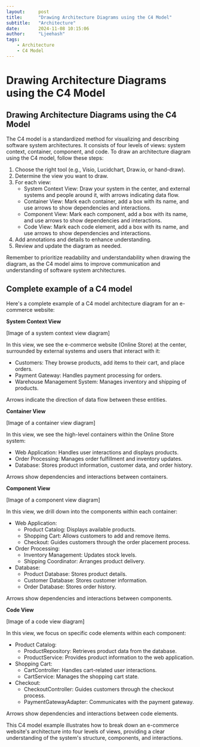 ```yaml
---
layout:     post
title:      "Drawing Architecture Diagrams using the C4 Model"
subtitle:   "Architecture"
date:       2024-11-08 10:15:06
author:     "Ljeehash"
tags:
    - Architecture
    - C4 Model
---
```


# Drawing Architecture Diagrams using the C4 Model

## **Drawing Architecture Diagrams using the C4 Model**

The C4 model is a standardized method for visualizing and describing software system architectures. It consists of four levels of views: system context, container, component, and code. To draw an architecture diagram using the C4 model, follow these steps:

1. Choose the right tool (e.g., Visio, Lucidchart, Draw.io, or hand-draw).
2. Determine the view you want to draw.
3. For each view:
   - System Context View: Draw your system in the center, and external systems and people around it, with arrows indicating data flow.
   - Container View: Mark each container, add a box with its name, and use arrows to show dependencies and interactions.
   - Component View: Mark each component, add a box with its name, and use arrows to show dependencies and interactions.
   - Code View: Mark each code element, add a box with its name, and use arrows to show dependencies and interactions.
4. Add annotations and details to enhance understanding.
5. Review and update the diagram as needed.

Remember to prioritize readability and understandability when drawing the diagram, as the C4 model aims to improve communication and understanding of software system architectures.


## **Complete example of a C4 model**

Here's a complete example of a C4 model architecture diagram for an e-commerce website:

**System Context View**

[Image of a system context view diagram]

In this view, we see the e-commerce website (Online Store) at the center, surrounded by external systems and users that interact with it:
- Customers: They browse products, add items to their cart, and place orders.
- Payment Gateway: Handles payment processing for orders.
- Warehouse Management System: Manages inventory and shipping of products.

Arrows indicate the direction of data flow between these entities.

**Container View**

[Image of a container view diagram]

In this view, we see the high-level containers within the Online Store system:
- Web Application: Handles user interactions and displays products.
- Order Processing: Manages order fulfillment and inventory updates.
- Database: Stores product information, customer data, and order history.

Arrows show dependencies and interactions between containers.

**Component View**

[Image of a component view diagram]

In this view, we drill down into the components within each container:
- Web Application:
  - Product Catalog: Displays available products.
  - Shopping Cart: Allows customers to add and remove items.
  - Checkout: Guides customers through the order placement process.
- Order Processing:
  - Inventory Management: Updates stock levels.
  - Shipping Coordinator: Arranges product delivery.
- Database:
  - Product Database: Stores product details.
  - Customer Database: Stores customer information.
  - Order Database: Stores order history.

Arrows show dependencies and interactions between components.

**Code View**

[Image of a code view diagram]

In this view, we focus on specific code elements within each component:
- Product Catalog:
  - ProductRepository: Retrieves product data from the database.
  - ProductService: Provides product information to the web application.
- Shopping Cart:
  - CartController: Handles cart-related user interactions.
  - CartService: Manages the shopping cart state.
- Checkout:
  - CheckoutController: Guides customers through the checkout process.
  - PaymentGatewayAdapter: Communicates with the payment gateway.

Arrows show dependencies and interactions between code elements.

This C4 model example illustrates how to break down an e-commerce website's architecture into four levels of views, providing a clear understanding of the system's structure, components, and interactions.


## 

